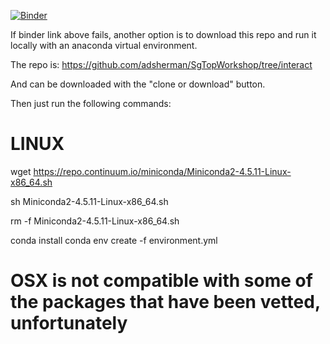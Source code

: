 [![Binder](https://mybinder.org/badge_logo.svg)](https://mybinder.org/v2/gh/adsherman/SgTopWorkshop/interact)

If binder link above fails, another option is to download this repo and run it locally with an anaconda virtual environment.

The repo is: https://github.com/adsherman/SgTopWorkshop/tree/interact

And can be downloaded with the "clone or download" button.

Then just run the following commands:

# LINUX
wget https://repo.continuum.io/miniconda/Miniconda2-4.5.11-Linux-x86_64.sh

sh Miniconda2-4.5.11-Linux-x86_64.sh

rm -f Miniconda2-4.5.11-Linux-x86_64.sh

conda install conda env create -f environment.yml

# OSX is not compatible with some of the packages that have been vetted, unfortunately

